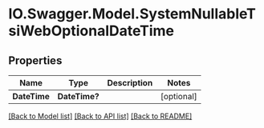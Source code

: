 # IO.Swagger.Model.SystemNullableTsiWebOptionalDateTime
## Properties

Name | Type | Description | Notes
------------ | ------------- | ------------- | -------------
**DateTime** | **DateTime?** |  | [optional] 

[[Back to Model list]](../README.md#documentation-for-models) [[Back to API list]](../README.md#documentation-for-api-endpoints) [[Back to README]](../README.md)

